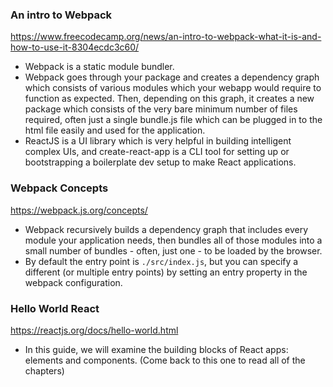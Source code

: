 ### An intro to Webpack
https://www.freecodecamp.org/news/an-intro-to-webpack-what-it-is-and-how-to-use-it-8304ecdc3c60/
* Webpack is a static module bundler.
* Webpack goes through your package and creates  a dependency graph which consists of various modules which your webapp would require to function as expected. Then, depending on this graph, it creates a new package which consists of the very bare minimum number of files required, often just a single bundle.js file which can be plugged in to the html file easily and used for the application.
* ReactJS is a UI library which is very helpful in building intelligent complex UIs, and create-react-app is a CLI tool for setting up or bootstrapping a boilerplate dev setup to make React applications.

### Webpack Concepts
https://webpack.js.org/concepts/
* Webpack recursively builds a dependency graph that includes every module your application needs, then bundles all of those modules into a small number of bundles - often, just one - to be loaded by the browser.
* By default the entry point is ```./src/index.js```, but you can specify a different (or multiple entry points) by setting an entry property in the webpack configuration.

### Hello World React
https://reactjs.org/docs/hello-world.html
* In this guide, we will examine the building blocks of React apps: elements and components.
(Come back to this one to read all of the chapters)



